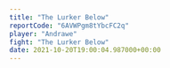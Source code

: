 ```yaml
---
title: "The Lurker Below"
reportCode: "6AVWPgm8tYbcFC2q"
player: "Andrawe"
fight: "The Lurker Below"
date: 2021-10-20T19:00:04.987000+00:00
---
```

